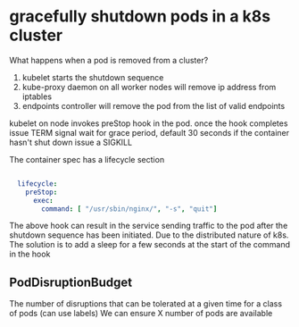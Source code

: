 # gracefully shutdown pods in a k8s cluster

What happens when a pod is removed from a cluster?

1. kubelet starts the shutdown sequence
2. kube-proxy daemon on all worker nodes will remove ip address from iptables
3. endpoints controller will remove the pod from the list of valid endpoints

kubelet on node invokes preStop hook in the pod.
once the hook completes issue TERM signal
wait for grace period, default 30 seconds
if the container hasn't shut down issue a SIGKILL

The container spec has a lifecycle section

```yaml

  lifecycle:
    preStop:
      exec:
        command: [ "/usr/sbin/nginx/", "-s", "quit"]

```

The above hook can result in the service sending traffic to the pod after the shutdown sequence has been initiated.
Due to the distributed nature of k8s.
The solution is to add a sleep for a few seconds at the start of the command in the hook

## PodDisruptionBudget

The number of disruptions that can be tolerated at a given time for a class of pods (can use labels)
We can ensure X number of pods are available
